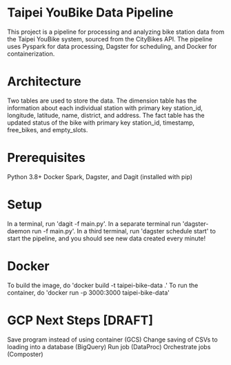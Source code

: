 # Taipei YouBike Data Pipeline

This project is a pipeline for processing and analyzing bike station data from the Taipei YouBike system, sourced from the CityBikes API.
The pipeline uses Pyspark for data processing, Dagster for scheduling, and Docker for containerization.

# Architecture
Two tables are used to store the data.
The dimension table has the information about each individual station with primary key station_id, longitude, latitude, name, district, and address.
The fact table has the updated status of the bike with primary key station_id, timestamp, free_bikes, and empty_slots.

# Prerequisites

Python 3.8+
Docker
Spark, Dagster, and Dagit (installed with pip)

# Setup
In a terminal, run 'dagit -f main.py'. In a separate terminal run 'dagster-daemon run -f main.py'.
In a third terminal, run 'dagster schedule start' to start the pipeline, and you should see new data created every minute!

# Docker
To build the image, do 'docker build -t taipei-bike-data .'
To run the container, do 'docker run -p 3000:3000 taipei-bike-data'

# GCP Next Steps [DRAFT]
Save program instead of using container (GCS)
Change saving of CSVs to loading into a database (BigQuery)
Run job (DataProc)
Orchestrate jobs (Composter)